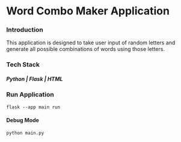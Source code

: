 # Word Combo Maker Application

### Introduction
This application is designed to take user input of random letters and generate all possible combinations of words using those letters.

### Tech Stack
##### Python | Flask | HTML

### Run Application

```
flask --app main run
```

#### Debug Mode

```
python main.py
```
